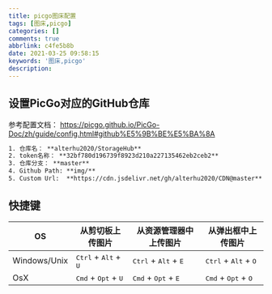 ```yaml
---
title: picgo图床配置
tags: [图床,picgo]
categories: []
comments: true
abbrlink: c4fe5b8b
date: 2021-03-25 09:58:15
keywords: '图床,picgo'
description:
---
```


## 设置PicGo对应的GitHub仓库

参考配置文档： https://picgo.github.io/PicGo-Doc/zh/guide/config.html#github%E5%9B%BE%E5%BA%8A

```xml
1. 仓库名： **alterhu2020/StorageHub**
2. token名称： **32bf780d196739f8923d210a227135462eb2ceb2**
3. 仓库分支： **master**
4. Github Path: **img/**
5. Custom Url:  **https://cdn.jsdelivr.net/gh/alterhu2020/CDN@master**

```

## 快捷键

| OS           | 从剪切板上传图片               | 从资源管理器中上传图片                  | 从弹出框中上传图片                |
| ------------ | ----------------------------------------------- | ----------------------------------------------- | ----------------------------------------------- |
| Windows/Unix | <kbd>Ctrl</kbd> + <kbd>Alt</kbd> + <kbd>U</kbd> | <kbd>Ctrl</kbd> + <kbd>Alt</kbd> + <kbd>E</kbd> | <kbd>Ctrl</kbd> + <kbd>Alt</kbd> + <kbd>O</kbd> |
| OsX          | <kbd>Cmd</kbd> + <kbd>Opt</kbd> + <kbd>U</kbd>  | <kbd>Cmd</kbd> + <kbd>Opt</kbd> + <kbd>E</kbd>  | <kbd>Cmd</kbd> + <kbd>Opt</kbd> + <kbd>O</kbd>  |


<ClientOnly>
  <in-article-adsense
    ins-style="display:block; text-align:center;"
    data-ad-slot="7727965566"
  />
</ClientOnly>